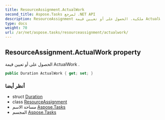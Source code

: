 ```yaml
---
title: ResourceAssignment.ActualWork
second_title: Aspose.Tasks لمرجع .NET API
description: ResourceAssignment ملكية. الحصول على أو تعيين قيمة ActualWork .
type: docs
weight: 70
url: /ar/net/aspose.tasks/resourceassignment/actualwork/
---
```

## ResourceAssignment.ActualWork property

الحصول على أو تعيين قيمة ActualWork .

```csharp
public Duration ActualWork { get; set; }
```

### أنظر أيضا

* struct [Duration](../../duration/)
* class [ResourceAssignment](../)
* مساحة الاسم [Aspose.Tasks](../../resourceassignment/)
* المجسم [Aspose.Tasks](../../../)


